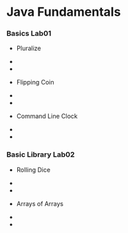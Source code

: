 # Java Fundamentals
### **Basics Lab01**
- Pluralize
* 
* 
- Flipping Coin
* 
* 
- Command Line Clock
* 
* 
### **Basic Library Lab02**
- Rolling Dice
* 
* 
- Arrays of Arrays
* 
* 

